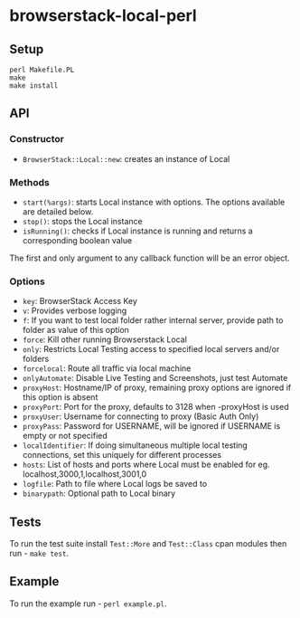 # browserstack-local-perl

## Setup

```
perl Makefile.PL
make
make install
```

## API

### Constructor

* `BrowserStack::Local::new`: creates an instance of Local

### Methods

* `start(%args)`: starts Local instance with options. The options available are detailed below.
* `stop()`: stops the Local instance
* `isRunning()`: checks if Local instance is running and returns a corresponding boolean value

The first and only argument to any callback function will be an error object.

### Options

* `key`: BrowserStack Access Key
* `v`: Provides verbose logging
* `f`: If you want to test local folder rather internal server, provide path to folder as value of this option
* `force`: Kill other running Browserstack Local
* `only`: Restricts Local Testing access to specified local servers and/or folders
* `forcelocal`: Route all traffic via local machine
* `onlyAutomate`: Disable Live Testing and Screenshots, just test Automate
* `proxyHost`: Hostname/IP of proxy, remaining proxy options are ignored if this option is absent
* `proxyPort`: Port for the proxy, defaults to 3128 when -proxyHost is used
* `proxyUser`: Username for connecting to proxy (Basic Auth Only)
* `proxyPass`: Password for USERNAME, will be ignored if USERNAME is empty or not specified
* `localIdentifier`: If doing simultaneous multiple local testing connections, set this uniquely for different processes
* `hosts`: List of hosts and ports where Local must be enabled for eg. localhost,3000,1,localhost,3001,0
* `logfile`: Path to file where Local logs be saved to
* `binarypath`: Optional path to Local binary


## Tests

To run the test suite install `Test::More` and `Test::Class` cpan modules then run - `make test`.

## Example

To run the example run - `perl example.pl`.

